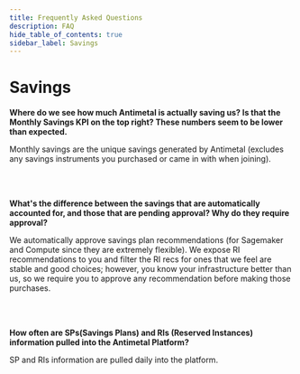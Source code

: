 ```yaml
---
title: Frequently Asked Questions
description: FAQ
hide_table_of_contents: true
sidebar_label: Savings
---
```


# Savings

**Where do we see how much Antimetal is actually saving us? Is that the Monthly Savings KPI on the top right? These numbers seem to be lower than expected.**  

Monthly savings are the unique savings generated by Antimetal (excludes any savings instruments you purchased or came in with when joining).  

<br></br>

**What's the difference between the savings that are automatically accounted for, and those that are pending approval? Why do they require approval?**  

We automatically approve savings plan recommendations (for Sagemaker and Compute since they are extremely flexible). We expose RI recommendations to you and filter the RI recs for ones that we feel are stable and good choices; however, you know your infrastructure better than us, so we require you to approve any recommendation before making those purchases.  

<br></br>

**How often are SPs(Savings Plans) and RIs (Reserved Instances) information pulled into the Antimetal Platform?**  

SP and RIs information are pulled daily into the platform.  

<br></br>
